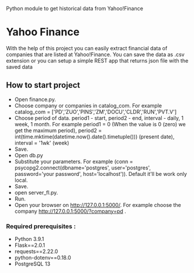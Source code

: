 Python module to get historical data from Yahoo!Finance
# Yahoo Finance
With the help of this project you can easily extract financial data of companies that are listed at Yahoo!Finance. 
You can save the data as .csv extension or you can setup a simple REST app that returns json file with the saved data
## How to start project
- Open finance.py.
- Choose company or companies in catalog_com. For example catalog_com = ['PD','ZUO','PINS','ZM','DOCU','CLDR','RUN','PVT.V']
- Choose period of data. period1 - start, period2 - end, interval - daily, 1 week, 1 month. For example period1 = 0 (When the value is 0 (zero) we get the maximum period), period2 = int(time.mktime(datetime.now().date().timetuple())) (present date),  interval = '1wk' (week)
- Save.
- Open db.py
- Substitute your parameters. For example (conn = psycopg2.connect(dbname='postgres', user='postgres', password='your password', host='localhost')). Default it'll be work only local.
- Save.
- open server_fl.py.
- Run.
- Open your browser on http://127.0.0.1:5000/. For example choose the company http://127.0.0.1:5000/?company=pd .
### Required prerequisites :
- Python 3.9.1
- Flask==2.0.1
- requests==2.22.0
- python-dotenv==0.18.0
- PostgreSQL 13
